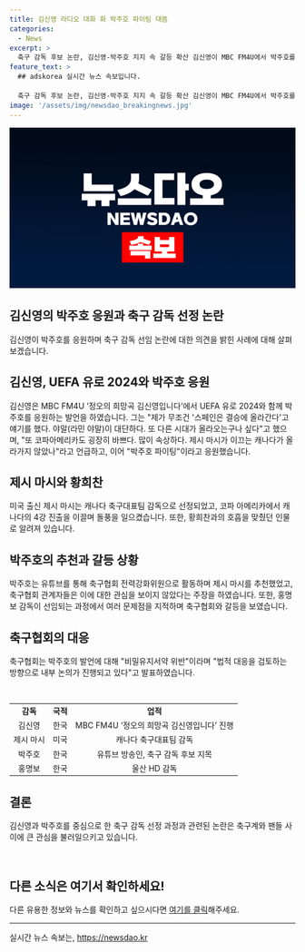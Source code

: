 ```yaml
---
title: 김신영 라디오 대화 화 박주호 파이팅 대뜸
categories:
  - News
excerpt: >
  축구 감독 후보 논란, 김신영-박주호 지지 속 갈등 확산 김신영이 MBC FM4U에서 박주호를 응원하며 축구 대표팀 감독에 대한 논란을 촉발했다. 박주호는 캐나다 축구대표팀 감독 제시 마시를 지지하며 갈등 공개화. 박주호는 축구협회와의 불화를 폭로하며 홍명보 감독 선임 과정에서의 문제점을 지적하고, 축구협회는 박주호의 폭로에 대한 법적 대응을 검토하고 있다.
feature_text: >
  ## adskorea 실시간 뉴스 속보입니다.

  축구 감독 후보 논란, 김신영-박주호 지지 속 갈등 확산 김신영이 MBC FM4U에서 박주호를 응원하며 축구 대표팀 감독에 대한 논란을 촉발했다. 박주호는 캐나다 축구대표팀 감독 제시 마시를 지지하며 갈등 공개화. 박주호는 축구협회와의 불화를 폭로하며 홍명보 감독 선임 과정에서의 문제점을 지적하고, 축구협회는 박주호의 폭로에 대한 법적 대응을 검토하고 있다.
image: '/assets/img/newsdao_breakingnews.jpg'
---
```


<p><img src="/assets/img/newsdao_breakingnews.jpg" alt="adskorea 속보" /></p>

<h2>김신영의 박주호 응원과 축구 감독 선정 논란</h2>

<p data-ke-size="size16">김신영이 박주호를 응원하며 축구 감독 선임 논란에 대한 의견을 밝힌 사례에 대해 살펴보겠습니다.</p>

<h2 data-ke-size="size26">김신영, UEFA 유로 2024와 박주호 응원</h2>

<p>김신영은 MBC FM4U ‘정오의 희망곡 김신영입니다’에서 UEFA 유로 2024와 함께 박주호를 응원하는 발언을 하였습니다. 그는 "제가 무조건 '스페인은 결승에 올라간다'고 얘기를 했다. 야말(라민 야말)이 대단하다. 또 다른 시대가 올라오는구나 싶다"고 했으며, "또 코파아메리카도 굉장히 바쁘다. 많이 속상하다. 제시 마시가 이끄는 캐나다가 올라가지 않았나"라고 언급하고, 이어 "박주호 파이팅"이라고 응원했습니다.</p>

<h2 data-ke-size="size26">제시 마시와 황희찬</h2>

<p>미국 출신 제시 마시는 캐나다 축구대표팀 감독으로 선정되었고, 코파 아메리카에서 캐나다의 4강 진출을 이끌며 돌풍을 일으켰습니다. 또한, 황희찬과의 호흡을 맞췄던 인물로 알려져 있습니다.</p>

<h2 data-ke-size="size26">박주호의 추천과 갈등 상황</h2>

<p>박주호는 유튜브를 통해 축구협회 전력강화위원으로 활동하며 제시 마시를 추천했었고, 축구협회 관계자들은 이에 대한 관심을 보이지 않았다는 주장을 하였습니다. 또한, 홍명보 감독이 선임되는 과정에서 여러 문제점을 지적하며 축구협회와 갈등을 보였습니다.</p>

<h2 data-ke-size="size26">축구협회의 대응</h2>

<p>축구협회는 박주호의 발언에 대해 "비밀유지서약 위반"이라며 "법적 대응을 검토하는 방향으로 내부 논의가 진행되고 있다"고 발표하였습니다.</p>

<p data-ke-size="size16">&nbsp;</p>

<table>
    <tbody>
        <tr>
            <td style="text-align: center; height: 17px;"><b>감독</b></td>
            <td style="text-align: center; height: 17px;"><b>국적</b></td>
            <td style="text-align: center; height: 17px;"><b>업적</b></td>
        </tr>
        <tr>
            <td style="text-align: center; height: 17px;">김신영</td>
            <td style="text-align: center; height: 17px;">한국</td>
            <td style="text-align: center; height: 17px;">MBC FM4U ‘정오의 희망곡 김신영입니다’ 진행</td>
        </tr>
        <tr>
            <td style="text-align: center; height: 17px;">제시 마시</td>
            <td style="text-align: center; height: 17px;">미국</td>
            <td style="text-align: center; height: 17px;">캐나다 축구대표팀 감독</td>
        </tr>
        <tr>
            <td style="text-align: center; height: 17px;">박주호</td>
            <td style="text-align: center; height: 17px;">한국</td>
            <td style="text-align: center; height: 17px;">유튜브 방송인, 축구 감독 후보 지목</td>
        </tr>
        <tr>
            <td style="text-align: center; height: 17px;">홍명보</td>
            <td style="text-align: center; height: 17px;">한국</td>
            <td style="text-align: center; height: 17px;">울산 HD 감독</td>
        </tr>
    </tbody>
</table>

<h2 data-ke-size="size26">결론</h2>

<p>김신영과 박주호를 중심으로 한 축구 감독 선정 과정과 관련된 논란은 축구계와 팬들 사이에 큰 관심을 불러일으키고 있습니다.</p>

<p data-ke-size="size16">&nbsp;</p>

<h2 data-ke-size="size26">다른 소식은 여기서 확인하세요!</h2>

<p>다른 유용한 정보와 뉴스를 확인하고 싶으시다면 <a href="https://www.example.com">여기를 클릭</a>해주세요.</p>

<p><hr></p>
실시간 뉴스 속보는, <a href="https://newsdao.kr" rel="dofollow">https://newsdao.kr</a>



